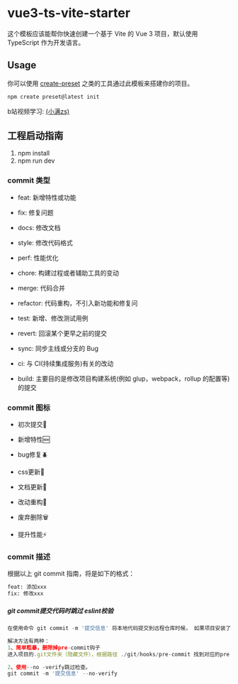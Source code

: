 # vue3-ts-vite-starter

这个模板应该能帮你快速创建一个基于 Vite 的 Vue 3 项目，默认使用 TypeScript 作为开发语言。

## Usage

你可以使用 [create-preset](https://github.com/awesome-starter/create-preset) 之类的工具通过此模板来搭建你的项目。

```bash
npm create preset@latest init
```
b站视频学习: [(小满zs)](https://www.bilibili.com/video/BV1dS4y1y7vd)

## 工程启动指南

1. npm install
2. npm run dev

### commit 类型

- feat: 新增特性或功能

- fix: 修复问题

- docs: 修改文档

- style: 修改代码格式

- perf: 性能优化

- chore: 构建过程或者辅助工具的变动

- merge: 代码合并

- refactor: 代码重构，不引入新功能和修复问

- test: 新增、修改测试用例

- revert: 回滚某个更早之前的提交

- sync: 同步主线或分支的 Bug

- ci: 与 CI(持续集成服务)有关的改动

- build: 主要目的是修改项目构建系统(例如 glup，webpack，rollup 的配置等)的提交

### commit 图标

- 初次提交:tada:

- 新增特性:new:

- bug修复:beetle:

- css更新:lipstick:

- 文档更新:memo:

- 改动重构:hammer:

- 废弃删除:wastebasket:

- 提升性能:zap:


### commit 描述

根据以上 git commit 指南，将是如下的格式：

```bash
feat: 添加xxx
fix: 修改xxx
```

##### git commit提交代码时跳过 eslint校验

```js
在使用命令 git commit -m '提交信息' 将本地代码提交到远程仓库时候， 如果项目安装了 per-commit，则会在Git键入提交信息前进行代码风格检查，如果代码不符合相应规则，则报错。

解决方法有两种：
1、简单粗暴，删除掉pre-commit钩子
进入项目的.git文件夹（隐藏文件），根据路径 ./git/hooks/pre-commit 找到对应的pre-commit文件，直接删除。

2、使用--no -verify跳过检查。
git commit -m '提交信息' --no-verify
```

